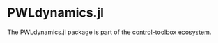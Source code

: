 # PWLdynamics.jl

<!-- 
For instructions on how to customize this README.template.md and use the centralized workflow,
please see the user guide: https://github.com/orgs/control-toolbox/discussions/67
-->

The PWLdynamics.jl package is part of the [control-toolbox ecosystem](https://github.com/control-toolbox).

<!-- INCLUDE_BADGES: Documentation, CI, Coverage, Release, License, CodeStyle -->

<!-- INCLUDE_ABOUT -->

<!-- INCLUDE_CONTRIBUTING -->
